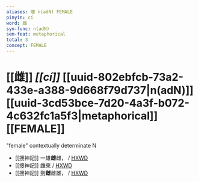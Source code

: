 ```yaml
---
aliases: 雌 n(adN) FEMALE
pinyin: cí
word: 雌
syn-func: n(adN)
sem-feat: metaphorical
total: 3
concept: FEMALE 
---
```

# [[雌]] *[[cí]]*  [[uuid-802ebfcb-73a2-433e-a388-9d668f79d737|n(adN)]] [[uuid-3cd53bce-7d20-4a3f-b072-4c632fc1a5f3|metaphorical]] [[FEMALE]]
"female" contextually determinate N
 - [[搜神記]] 一雄**雌**雌， / [HXWD](https://hxwd.org/textview.html?location=KR3l0099_tls_011-4a.26)
 - [[搜神記]] 雌來 / [HXWD](https://hxwd.org/textview.html?location=KR3l0099_tls_011-4a.27)
 - [[搜神記]] 劍**雌**雌雄， / [HXWD](https://hxwd.org/textview.html?location=KR3l0099_tls_011-4a.5)